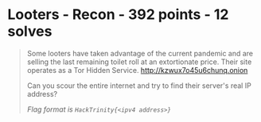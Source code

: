 # Looters - Recon - 392 points - 12 solves
> Some looters have taken advantage of the current pandemic and are selling
> the last remaining toilet roll at an extortionate price. Their site operates
> as a Tor Hidden Service. http://kzwux7o45u6chunq.onion
> 
> Can you scour the entire internet and try to find their server's real IP address?
> 
> _Flag format is `HackTrinity{<ipv4 address>}`_
